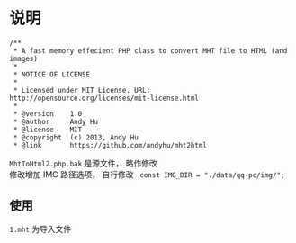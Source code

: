 # 说明
```
/**
 * A fast memory effecient PHP class to convert MHT file to HTML (and images)
 *
 * NOTICE OF LICENSE
 *
 * Licensed under MIT License. URL: http://opensource.org/licenses/mit-license.html
 *
 * @version    1.0
 * @author     Andy Hu
 * @license    MIT
 * @copyright  (c) 2013, Andy Hu
 * @link       https://github.com/andyhu/mht2html
 ```



`MhtToHtml2.php.bak` 是源文件， 略作修改 <br>
 修改增加 IMG 路径选项， 自行修改  ` const IMG_DIR = "./data/qq-pc/img/";`


## 使用
`1.mht` 为导入文件
